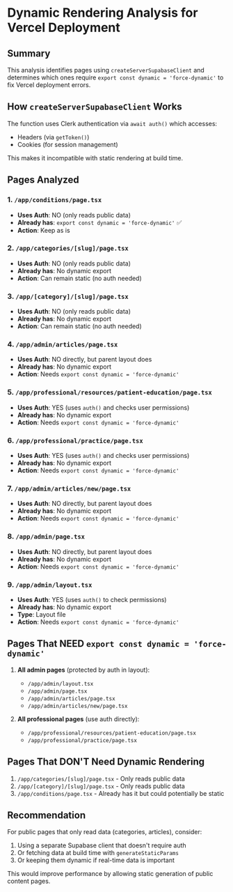 # Dynamic Rendering Analysis for Vercel Deployment

## Summary

This analysis identifies pages using `createServerSupabaseClient` and determines which ones require `export const dynamic = 'force-dynamic'` to fix Vercel deployment errors.

## How `createServerSupabaseClient` Works

The function uses Clerk authentication via `await auth()` which accesses:
- Headers (via `getToken()`)
- Cookies (for session management)

This makes it incompatible with static rendering at build time.

## Pages Analyzed

### 1. `/app/conditions/page.tsx`
- **Uses Auth**: NO (only reads public data)
- **Already has**: `export const dynamic = 'force-dynamic'` ✅
- **Action**: Keep as is

### 2. `/app/categories/[slug]/page.tsx`
- **Uses Auth**: NO (only reads public data)
- **Already has**: No dynamic export
- **Action**: Can remain static (no auth needed)

### 3. `/app/[category]/[slug]/page.tsx`
- **Uses Auth**: NO (only reads public data)
- **Already has**: No dynamic export
- **Action**: Can remain static (no auth needed)

### 4. `/app/admin/articles/page.tsx` 
- **Uses Auth**: NO directly, but parent layout does
- **Already has**: No dynamic export
- **Action**: Needs `export const dynamic = 'force-dynamic'`

### 5. `/app/professional/resources/patient-education/page.tsx`
- **Uses Auth**: YES (uses `auth()` and checks user permissions)
- **Already has**: No dynamic export
- **Action**: Needs `export const dynamic = 'force-dynamic'`

### 6. `/app/professional/practice/page.tsx`
- **Uses Auth**: YES (uses `auth()` and checks user permissions)
- **Already has**: No dynamic export
- **Action**: Needs `export const dynamic = 'force-dynamic'`

### 7. `/app/admin/articles/new/page.tsx`
- **Uses Auth**: NO directly, but parent layout does
- **Already has**: No dynamic export
- **Action**: Needs `export const dynamic = 'force-dynamic'`

### 8. `/app/admin/page.tsx`
- **Uses Auth**: NO directly, but parent layout does
- **Already has**: No dynamic export
- **Action**: Needs `export const dynamic = 'force-dynamic'`

### 9. `/app/admin/layout.tsx`
- **Uses Auth**: YES (uses `auth()` to check permissions)
- **Already has**: No dynamic export
- **Type**: Layout file
- **Action**: Needs `export const dynamic = 'force-dynamic'`

## Pages That NEED `export const dynamic = 'force-dynamic'`

1. **All admin pages** (protected by auth in layout):
   - `/app/admin/layout.tsx`
   - `/app/admin/page.tsx`
   - `/app/admin/articles/page.tsx`
   - `/app/admin/articles/new/page.tsx`

2. **All professional pages** (use auth directly):
   - `/app/professional/resources/patient-education/page.tsx`
   - `/app/professional/practice/page.tsx`

## Pages That DON'T Need Dynamic Rendering

1. `/app/categories/[slug]/page.tsx` - Only reads public data
2. `/app/[category]/[slug]/page.tsx` - Only reads public data
3. `/app/conditions/page.tsx` - Already has it but could potentially be static

## Recommendation

For public pages that only read data (categories, articles), consider:
1. Using a separate Supabase client that doesn't require auth
2. Or fetching data at build time with `generateStaticParams`
3. Or keeping them dynamic if real-time data is important

This would improve performance by allowing static generation of public content pages.